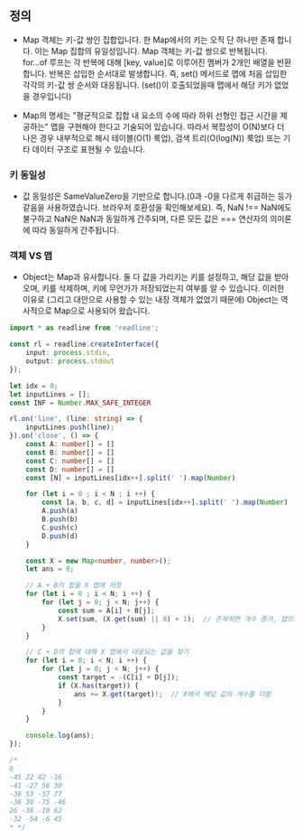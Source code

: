 ## 정의

- Map 객체는 키-값 쌍인 집합입니다. 한 Map에서의 키는 오직 단 하나만 존재 합니다. 이는 Map 집합의 유일성입니다. Map 객체는 키-값 쌍으로 반복됩니다. for...of 루프는 각 반복에 대해 [key, value]로 이루어진 멤버가 2개인 배열을 반환합니다. 반복은 삽입한 순서대로 발생합니다. 즉, set() 메서드로 맵에 처음 삽입한 각각의 키-값 쌍 순서와 대응됩니다. (set()이 호출되었을때 맵에서 해당 키가 없었을 경우입니다)

- Map의 명세는 "평균적으로 집합 내 요소의 수에 따라 하위 선형인 접근 시간을 제공하는" 맵을 구현해야 한다고 기술되어 있습니다. 따라서 복잡성이 O(N)보다 더 나은 경우 내부적으로 해시 테이블(O(1) 룩업), 검색 트리(O(log(N)) 룩업) 또는 기타 데이터 구조로 표현될 수 있습니다.

### 키 동일성

- 값 동일성은 SameValueZero을 기반으로 합니다.(0과 -0을 다르게 취급하는 등가 같음을 사용하였습니다. 브라우저 호환성을 확인해보세요). 즉, NaN !== NaN에도 불구하고 NaN은 NaN과 동일하게 간주되며, 다른 모든 값은 === 연산자의 의미론에 따라 동일하게 간주됩니다.

### 객체 VS 맵

- Object는 Map과 유사합니다. 둘 다 값을 가리키는 키를 설정하고, 해당 값을 받아오며, 키를 삭제하며, 키에 무언가가 저장되었는지 여부를 알 수 있습니다. 이러한 이유로 (그리고 대안으로 사용할 수 있는 내장 객체가 없었기 때문에) Object는 역사적으로 Map으로 사용되어 왔습니다.

```ts
import * as readline from 'readline';

const rl = readline.createInterface({
    input: process.stdin,
    output: process.stdout
});

let idx = 0;
let inputLines = [];
const INF = Number.MAX_SAFE_INTEGER

rl.on('line', (line: string) => {
    inputLines.push(line);
}).on('close', () => {
    const A: number[] = []
    const B: number[] = []
    const C: number[] = []
    const D: number[] = []
    const [N] = inputLines[idx++].split(' ').map(Number)

    for (let i = 0 ; i < N ; i ++) {
        const [a, b, c, d] = inputLines[idx++].split(' ').map(Number)
        A.push(a)
        B.push(b)
        C.push(c)
        D.push(d)
    }

    const X = new Map<number, number>();
    let ans = 0;

    // A + B의 합을 X 맵에 저장
    for (let i = 0 ; i < N; i ++) {
        for (let j = 0; j < N; j++) {
            const sum = A[i] + B[j];
            X.set(sum, (X.get(sum) || 0) + 1);  // 존재하면 개수 증가, 없으면 1로 초기화
        }
    }

    // C + D의 합에 대해 X 맵에서 대응되는 값을 찾기
    for (let i = 0; i < N; i ++) {
        for (let j = 0; j < N; j++) {
            const target = -(C[i] + D[j]);
            if (X.has(target)) {
                ans += X.get(target)!;  // X에서 해당 값의 개수를 더함
            }
        }
    }

    console.log(ans);
});

/*
6
-45 22 42 -16
-41 -27 56 30
-36 53 -37 77
-36 30 -75 -46
26 -38 -10 62
-32 -54 -6 45
* */

```